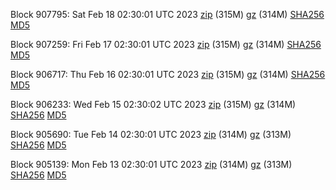 Block 907795: Sat Feb 18 02:30:01 UTC 2023 [zip](https://files.01coin.io/mainnet/2023-02-18/bootstrap.dat.zip) (315M) [gz](https://files.01coin.io/mainnet/2023-02-18/bootstrap.dat.tar.gz) (314M) [SHA256](https://files.01coin.io/mainnet/2023-02-18/sha256.txt) [MD5](https://files.01coin.io/mainnet/2023-02-18/md5.txt)

Block 907259: Fri Feb 17 02:30:01 UTC 2023 [zip](https://files.01coin.io/mainnet/2023-02-17/bootstrap.dat.zip) (315M) [gz](https://files.01coin.io/mainnet/2023-02-17/bootstrap.dat.tar.gz) (314M) [SHA256](https://files.01coin.io/mainnet/2023-02-17/sha256.txt) [MD5](https://files.01coin.io/mainnet/2023-02-17/md5.txt)

Block 906717: Thu Feb 16 02:30:01 UTC 2023 [zip](https://files.01coin.io/mainnet/2023-02-16/bootstrap.dat.zip) (315M) [gz](https://files.01coin.io/mainnet/2023-02-16/bootstrap.dat.tar.gz) (314M) [SHA256](https://files.01coin.io/mainnet/2023-02-16/sha256.txt) [MD5](https://files.01coin.io/mainnet/2023-02-16/md5.txt)

Block 906233: Wed Feb 15 02:30:02 UTC 2023 [zip](https://files.01coin.io/mainnet/2023-02-15/bootstrap.dat.zip) (315M) [gz](https://files.01coin.io/mainnet/2023-02-15/bootstrap.dat.tar.gz) (314M) [SHA256](https://files.01coin.io/mainnet/2023-02-15/sha256.txt) [MD5](https://files.01coin.io/mainnet/2023-02-15/md5.txt)

Block 905690: Tue Feb 14 02:30:01 UTC 2023 [zip](https://files.01coin.io/mainnet/2023-02-14/bootstrap.dat.zip) (314M) [gz](https://files.01coin.io/mainnet/2023-02-14/bootstrap.dat.tar.gz) (313M) [SHA256](https://files.01coin.io/mainnet/2023-02-14/sha256.txt) [MD5](https://files.01coin.io/mainnet/2023-02-14/md5.txt)

Block 905139: Mon Feb 13 02:30:01 UTC 2023 [zip](https://files.01coin.io/mainnet/2023-02-13/bootstrap.dat.zip) (314M) [gz](https://files.01coin.io/mainnet/2023-02-13/bootstrap.dat.tar.gz) (313M) [SHA256](https://files.01coin.io/mainnet/2023-02-13/sha256.txt) [MD5](https://files.01coin.io/mainnet/2023-02-13/md5.txt)
